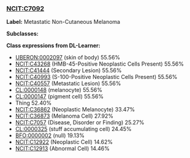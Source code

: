 
### [NCIT:C7092](http://purl.obolibrary.org/obo/NCIT_C7092)
**Label:** Metastatic Non-Cutaneous Melanoma

**Subclasses:** 

**Class expressions from DL-Learner:**

- [UBERON:0002097](http://purl.obolibrary.org/obo/UBERON_0002097) (skin of body) 55.56%
- [NCIT:C43268](http://purl.obolibrary.org/obo/NCIT_C43268) (HMB-45-Positive Neoplastic Cells Present) 55.56%
- [NCIT:C41444](http://purl.obolibrary.org/obo/NCIT_C41444) (Secondary Lesion) 55.56%
- [NCIT:C40993](http://purl.obolibrary.org/obo/NCIT_C40993) (S-100-Positive Neoplastic Cells Present) 55.56%
- [NCIT:C40557](http://purl.obolibrary.org/obo/NCIT_C40557) (Metastatic Lesion) 55.56%
- [CL:0000148](http://purl.obolibrary.org/obo/CL_0000148) (melanocyte) 55.56%
- [CL:0000147](http://purl.obolibrary.org/obo/CL_0000147) (pigment cell) 55.56%
- Thing 52.40%
- [NCIT:C36862](http://purl.obolibrary.org/obo/NCIT_C36862) (Neoplastic Melanocyte) 33.47%
- [NCIT:C36873](http://purl.obolibrary.org/obo/NCIT_C36873) (Melanoma Cell) 27.92%
- [NCIT:C7057](http://purl.obolibrary.org/obo/NCIT_C7057) (Disease, Disorder or Finding) 25.27%
- [CL:0000325](http://purl.obolibrary.org/obo/CL_0000325) (stuff accumulating cell) 24.45%
- [BFO:0000002](http://purl.obolibrary.org/obo/BFO_0000002) (null) 19.13%
- [NCIT:C12922](http://purl.obolibrary.org/obo/NCIT_C12922) (Neoplastic Cell) 14.62%
- [NCIT:C12913](http://purl.obolibrary.org/obo/NCIT_C12913) (Abnormal Cell) 14.46%


